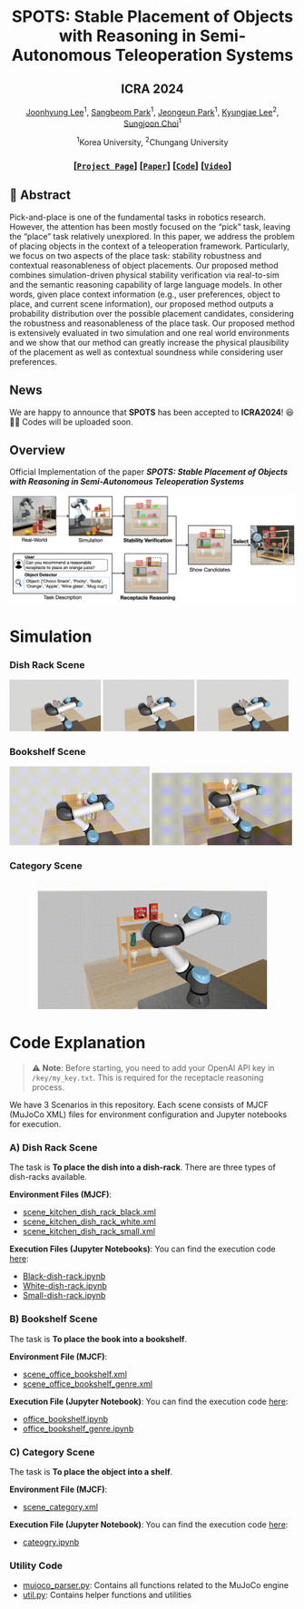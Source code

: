 <div align="center">

<h1 align="center">SPOTS: Stable Placement of Objects with Reasoning in Semi-Autonomous Teleoperation Systems</h1>
<h2 align="center">ICRA 2024</h2>

[Joonhyung Lee](https://joonhyung-lee.github.io/)<sup>1</sup>, [Sangbeom Park](https://github.com/park-sangbeom)<sup>1</sup>, [Jeongeun Park](https://sites.google.com/view/cv-jeongeunpark-korea)<sup>1</sup>, [Kyungjae Lee](https://sites.google.com/view/railab)<sup>2</sup>, [Sungjoon Choi](https://sites.google.com/view/sungjoon-choi/home)<sup>1</sup>

<sup>1</sup>Korea University, <sup>2</sup>Chungang University

### [[`Project Page`](https://joonhyung-lee.github.io/spots/)] [[`Paper`](https://arxiv.org/abs/2309.13937)] [[`Code`](https://github.com/joonhyung-lee/spots)] [[`Video`](https://youtu.be/VMKTP8b7vdM?si=O75epjfK8QFqq-a2)]

</div>

## 📃 Abstract

Pick-and-place is one of the fundamental tasks in robotics research. However, the attention has been mostly focused on the “pick” task, leaving the “place” task relatively unexplored. In this paper, we address the problem of placing objects in the context of a teleoperation framework. Particularly, we focus on two aspects of the place task: stability robustness and contextual reasonableness of object placements. Our proposed method combines simulation-driven physical stability verification via real-to-sim and the semantic reasoning capability of large language models. In other words, given place context information (e.g., user preferences, object to place, and current scene information), our proposed method outputs a probability distribution over the possible placement candidates, considering the robustness and reasonableness of the place task. Our proposed method is extensively evaluated in two simulation and one real world environments and we show that our method can greatly increase the physical plausibility of the placement as well as contextual soundness while considering user preferences.

## News

We are happy to announce that **SPOTS** has been accepted to **ICRA2024**! 😆🎉🎉
Codes will be uploaded soon.

## Overview

Official Implementation of the paper ***SPOTS: Stable Placement of Objects with Reasoning in Semi-Autonomous Teleoperation Systems***

![fig_overview](https://github.com/joonhyung-lee/spots/raw/github-page/assets/images/fig_overview.png)

# Simulation

### Dish Rack Scene
<p float="left">
    <img src="https://raw.githubusercontent.com/joonhyung-lee/spots/main/asset/videos/scene-kitchen-white.gif" width="32%" alt="Small Gap Dish Rack"/>
    <img src="https://raw.githubusercontent.com/joonhyung-lee/spots/main/asset/videos/scene-kitchen-black.gif" width="32%" alt="Medium Gap Dish Rack"/>
    <img src="https://raw.githubusercontent.com/joonhyung-lee/spots/main/asset/videos/scene-kitchen-small.gif" width="32%" alt="Large Gap Dish Rack"/>
</p>

### Bookshelf Scene
<p float="left">
    <img src="https://raw.githubusercontent.com/joonhyung-lee/spots/main/asset/videos/scene-bookshelf-two-tiered.gif" width="49%" alt="Two-Tiered Bookshelf"/>
    <img src="https://raw.githubusercontent.com/joonhyung-lee/spots/main/asset/videos/scene-bookshelf-three-tiered.gif" width="49%" alt="Three-Tiered Bookshelf"/>
</p>

### Category Scene
<p align="center">
    <img src="https://raw.githubusercontent.com/joonhyung-lee/spots/main/asset/videos/scene-shelf-three-tiered.gif" width="80%" alt="Category"/>
</p>

# Code Explanation

> ⚠️ **Note**: Before starting, you need to add your OpenAI API key in `/key/my_key.txt`. This is required for the receptacle reasoning process.

We have 3 Scenarios in this repository. Each scene consists of MJCF (MuJoCo XML) files for environment configuration and Jupyter notebooks for execution.

### A) Dish Rack Scene
The task is **To place the dish into a dish-rack**. There are three types of dish-racks available.

**Environment Files (MJCF)**:
- [scene_kitchen_dish_rack_black.xml](https://github.com/joonhyung-lee/spots/blob/main/asset/scene_kitchen_dish_rack_black.xml)
- [scene_kitchen_dish_rack_white.xml](https://github.com/joonhyung-lee/spots/blob/main/asset/scene_kitchen_dish_rack_white.xml)
- [scene_kitchen_dish_rack_small.xml](https://github.com/joonhyung-lee/spots/blob/main/asset/scene_kitchen_dish_rack_small.xml)

**Execution Files (Jupyter Notebooks)**:
You can find the execution code [here](https://github.com/joonhyung-lee/spots/tree/main/demo/scene/kitchen_with_dish):
- [Black-dish-rack.ipynb](https://github.com/joonhyung-lee/spots/blob/main/demo/scene/kitchen_with_dish/kitchen_rack_black_method.ipynb)
- [White-dish-rack.ipynb](https://github.com/joonhyung-lee/spots/blob/main/demo/scene/kitchen_with_dish/kitchen_rack_white_method.ipynb)
- [Small-dish-rack.ipynb](https://github.com/joonhyung-lee/spots/blob/main/demo/scene/kitchen_with_dish/kitchen_rack_small_method.ipynb)

### B) Bookshelf Scene
The task is **To place the book into a bookshelf**.

**Environment File (MJCF)**:
- [scene_office_bookshelf.xml](https://github.com/joonhyung-lee/spots/blob/main/asset/scene_office_bookshelf_small.xml)
- [scene_office_bookshelf_genre.xml](https://github.com/joonhyung-lee/spots/blob/main/asset/scene_office_bookshelf.xml)

**Execution File (Jupyter Notebook)**:
You can find the execution code [here](https://github.com/joonhyung-lee/spots/tree/main/demo/scene/office_bookshelf):
- [office_bookshelf.ipynb](https://github.com/joonhyung-lee/spots/blob/main/demo/scene/office_bookshelf/office_bookshelf_dense_method.ipynb)
- [office_bookshelf_genre.ipynb](https://github.com/joonhyung-lee/spots/blob/main/demo/scene/office_bookshelf/office_bookshelf_genre_method.ipynb)

### C) Category Scene
The task is **To place the object into a shelf**.

**Environment File (MJCF)**:
- [scene_category.xml](https://github.com/joonhyung-lee/spots/blob/main/asset/scene_realworld_w_shelf_category_ver2.xml)

**Execution File (Jupyter Notebook)**:
You can find the execution code [here](https://github.com/joonhyung-lee/spots/blob/main/demo/scene/realworld_v2/category_w_shelf.ipynb):
- [cateogry.ipynb](https://github.com/joonhyung-lee/spots/blob/main/demo/scene/realworld_v2/category_w_shelf.ipynb)

### Utility Code
- [mujoco_parser.py](https://github.com/joonhyung-lee/spots/blob/main/utils/mujoco_parser.py): Contains all functions related to the MuJoCo engine
- [util.py](https://github.com/joonhyung-lee/spots/blob/main/utils/util.py): Contains helper functions and utilities
